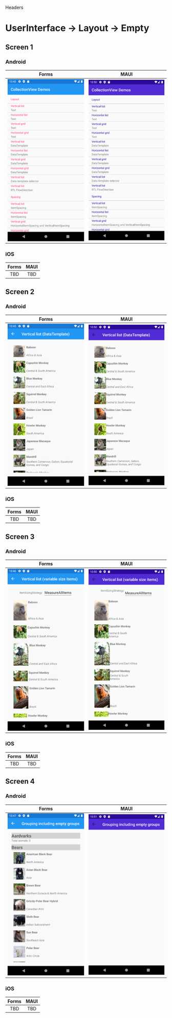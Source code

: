 

Headers
# UserInterface -> Layout -> Empty



## Screen 1

### Android

Forms |  MAUI
:----------:|:---------:
<img src="Forms/Android/home.png" width="400"/> | <img src="Maui/Android/home.png" width="400"/>

### iOS

Forms |  MAUI
:----------:|:---------:
TBD | TBD


## Screen 2

### Android

Forms |  MAUI
:----------:|:---------:
<img src="Forms/Android/vertical-list-datatemplate.png" width="400"/> | <img src="Maui/Android/vertical-list-datatemplate.png" width="400"/>

### iOS

Forms |  MAUI
:----------:|:---------:
TBD | TBD


## Screen 3

### Android

Forms |  MAUI
:----------:|:---------:
<img src="Forms/Android/vertical-list-variable.png" width="400"/> | <img src="Maui/Android/vertical-list-variable.png" width="400"/>

### iOS

Forms |  MAUI
:----------:|:---------:
TBD | TBD


## Screen 4

### Android

Forms |  MAUI
:----------:|:---------:
<img src="Forms/Android/grouping-empty-groups.png" width="400"/> | <img src="Maui/Android/grouping-empty-groups.png" width="400"/>

### iOS

Forms |  MAUI
:----------:|:---------:
TBD | TBD
